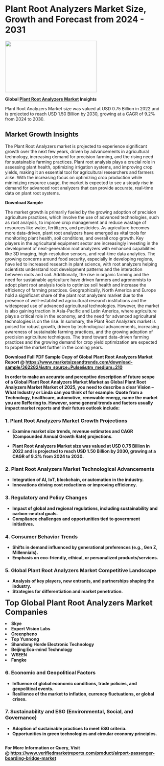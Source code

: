 <H1>Plant Root Analyzers Market Size, Growth and Forecast from 2024 - 2031</H1><img class="aligncenter size-medium wp-image-584254" src="https://thirdeyenews.in/wp-content/uploads/2024/09/Global-Market-Research-300x168.jpeg" alt="" width="300" height="168" /><p><strong>Global&nbsp;<a href="https://www.marketsizeandtrends.com/download-sample/362282/&amp;utm_source=Pulse&amp;utm_medium=210">Plant Root Analyzers Market</a> Insights</strong></p><p>Plant Root Analyzers Market size was valued at USD 0.75 Billion in 2022 and is projected to reach USD 1.50 Billion by 2030, growing at a CAGR of 9.2% from 2024 to 2030.</p><p><h2>Market Growth Insights</h2> <p>The Plant Root Analyzers market is projected to experience significant growth over the next few years, driven by advancements in agricultural technology, increasing demand for precision farming, and the rising need for sustainable farming practices. Plant root analysis plays a crucial role in assessing plant health, optimizing irrigation systems, and improving crop yields, making it an essential tool for agricultural researchers and farmers alike. With the increasing focus on optimizing crop production while minimizing resource usage, the market is expected to see a steady rise in demand for advanced root analyzers that can provide accurate, real-time data on plant root systems.</p> <p><strong>Download Sample</strong></p> <p>The market growth is primarily fueled by the growing adoption of precision agriculture practices, which involve the use of advanced technologies, such as root analysis, to improve crop management and reduce wastage of resources like water, fertilizers, and pesticides. As agriculture becomes more data-driven, plant root analyzers have emerged as vital tools for monitoring plant health, soil conditions, and overall crop growth. Key players in the agricultural equipment sector are increasingly investing in the development of next-generation root analyzers with enhanced capabilities like 3D imaging, high-resolution sensors, and real-time data analytics. The growing concerns around food security, especially in developing regions, have led to increased research in plant science, with root analyzers helping scientists understand root development patterns and the interaction between roots and soil. Additionally, the rise in organic farming and the need for sustainable agriculture have driven farmers and agronomists to adopt plant root analysis tools to optimize soil health and increase the efficiency of farming practices. Geographically, North America and Europe hold a significant share of the plant root analyzers market due to the presence of well-established agricultural research institutions and the widespread use of advanced agricultural technologies. However, the market is also gaining traction in Asia-Pacific and Latin America, where agriculture plays a critical role in the economy, and the need for advanced agricultural technologies is on the rise. In summary, the Plant Root Analyzers market is poised for robust growth, driven by technological advancements, increasing awareness of sustainable farming practices, and the growing adoption of precision agriculture techniques. The trend toward data-driven farming practices and the growing demand for crop yield optimization are expected to propel the market further in the coming years.</p> <p><strong></p><p><span class=""><strong>Download Full PDF Sample Copy of Global Plant Root Analyzers Market Report</strong> @ <a href="https://www.marketsizeandtrends.com/download-sample/362282/&amp;utm_source=Pulse&amp;utm_medium=210" target="_blank">https://www.marketsizeandtrends.com/download-sample/362282/&amp;utm_source=Pulse&amp;utm_medium=210</a></span></p><p>In order to make an accurate and perceptive description of future scope of a Global&nbsp;Plant Root Analyzers Market Market as Global&nbsp;Plant Root Analyzers Market Market of 2025, you need to describe a clear Vision &ndash; What Industry or Linda can you think of for example: Quote from a Technology, healthcare, automotive, renewable energy, name the market you are Reffering to. However, some general trends and factors usually impact market reports and their future outlook include:</p><h3>1.&nbsp;<strong>Plant Root Analyzers Market Growth Projections</strong></h3><ul><li>Examine market size trends, revenue estimates and CAGR (Compounded Annual Growth Rate) projections.</li><li><p>Plant Root Analyzers Market size was valued at USD 0.75 Billion in 2022 and is projected to reach USD 1.50 Billion by 2030, growing at a CAGR of 9.2% from 2024 to 2030.</p></li></ul><h3>2.&nbsp;<strong>Plant Root Analyzers Market Technological Advancements</strong></h3><ul><li>Integration of AI, IoT, blockchain, or automation in the industry.</li><li>Innovations driving cost reductions or improving efficiency.</li></ul><h3>3.&nbsp;<strong>Regulatory and Policy Changes</strong></h3><ul><li>Impact of global and regional regulations, including sustainability and carbon-neutral goals.</li><li>Compliance challenges and opportunities tied to government initiatives.</li></ul><h3>4.&nbsp;<strong>Consumer Behavior Trends</strong></h3><ul><li>Shifts in demand influenced by generational preferences (e.g., Gen Z, Millennials).</li><li>Emphasis on eco-friendly, ethical, or personalized products/services.</li></ul><h3>5.&nbsp;<strong>Global Plant Root Analyzers Market Competitive Landscape</strong></h3><ul><li>Analysis of key players, new entrants, and partnerships shaping the industry.</li><li>Strategies for differentiation and market penetration.</li></ul><p data-pm-slice="1 1 []"><span style="color: inherit; font-family: inherit; font-size: 25px;">Top Global Plant Root Analyzers Market Companies</span></p><div class="" data-test-id=""><p><li>Skye</li><li> Expert Vision Labs</li><li> Greenpheno</li><li> Top Yunnong</li><li> Shandong Horde Electronic Technology</li><li> Beijing Eco-mind Technology</li><li> WSEEN</li><li> Fangke</li></p></div><h3>6.&nbsp;<strong>Economic and Geopolitical Factors</strong></h3><ul><li>Influence of global economic conditions, trade policies, and geopolitical events.</li><li>Resilience of the market to inflation, currency fluctuations, or global crises.</li></ul><h3>7.&nbsp;<strong>Sustainability and ESG (Environmental, Social, and Governance)</strong></h3><ul><li>Adoption of sustainable practices to meet ESG criteria.</li><li>Opportunities in green technologies and circular economy principles.</li></ul><h2><strong style="font-size: 14px;">For More Information or Query, Visit @&nbsp;</strong><a style="background-color: #ffffff; font-size: 14px;" href="https://www.marketsizeandtrends.com/report/plant-root-analyzers-market/" target="_blank">https://www.verifiedmarketreports.com/product/airport-passenger-boarding-bridge-market</a></h2>
